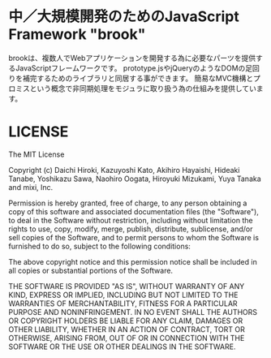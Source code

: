 # 中／大規模開発のためのJavaScript Framework "brook"

brookは、複数人でWebアプリケーションを開発する為に必要なパーツを提供するJavaScriptフレームワークです。
prototype.jsやjQueryのようなDOMの足回りを補完するためのライブラリと同居する事ができます。
簡易なMVC機構とプロミスという概念で非同期処理をモジュラに取り扱う為の仕組みを提供しています。

# LICENSE

The MIT License
 
Copyright (c) Daichi Hiroki, Kazuyoshi Kato, Akihiro Hayaishi,  Hideaki Tanabe, Yoshikazu Sawa, Naohiro Oogata, Hiroyuki Mizukami, Yuya Tanaka and mixi, Inc.
 
Permission is hereby granted, free of charge, to any person obtaining a copy
of this software and associated documentation files (the "Software"), to deal
in the Software without restriction, including without limitation the rights
to use, copy, modify, merge, publish, distribute, sublicense, and/or sell
copies of the Software, and to permit persons to whom the Software is
furnished to do so, subject to the following conditions:
 
The above copyright notice and this permission notice shall be included in
all copies or substantial portions of the Software.
 
THE SOFTWARE IS PROVIDED "AS IS", WITHOUT WARRANTY OF ANY KIND, EXPRESS OR
IMPLIED, INCLUDING BUT NOT LIMITED TO THE WARRANTIES OF MERCHANTABILITY,
FITNESS FOR A PARTICULAR PURPOSE AND NONINFRINGEMENT. IN NO EVENT SHALL THE
AUTHORS OR COPYRIGHT HOLDERS BE LIABLE FOR ANY CLAIM, DAMAGES OR OTHER
LIABILITY, WHETHER IN AN ACTION OF CONTRACT, TORT OR OTHERWISE, ARISING FROM,
OUT OF OR IN CONNECTION WITH THE SOFTWARE OR THE USE OR OTHER DEALINGS IN
THE SOFTWARE.
